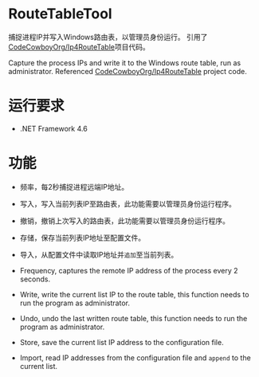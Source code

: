 # RouteTableTool
捕捉进程IP并写入Windows路由表，以管理员身份运行。
引用了[CodeCowboyOrg/Ip4RouteTable](https://github.com/CodeCowboyOrg/Ip4RouteTable)项目代码。

Capture the process IPs and write it to the Windows route table, run as administrator.
Referenced [CodeCowboyOrg/Ip4RouteTable](https://github.com/CodeCowboyOrg/Ip4RouteTable) project code.


# 运行要求
- .NET Framework 4.6

#  功能
- 频率，每2秒捕捉进程远端IP地址。
- 写入，写入当前列表IP至路由表，此功能需要以管理员身份运行程序。
- 撤销，撤销上次写入的路由表，此功能需要以管理员身份运行程序。
- 存储，保存当前列表IP地址至配置文件。
- 导入，从配置文件中读取IP地址并`追加`至当前列表。

- Frequency, captures the remote IP address of the process every 2 seconds.
- Write, write the current list IP to the route table, this function needs to run the program as administrator.
- Undo, undo the last written route table, this function needs to run the program as administrator.
- Store, save the current list IP address to the configuration file.
- Import, read IP addresses from the configuration file and `append` to the current list.
